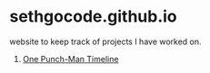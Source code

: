 # sethgocode.github.io
website to keep track of projects I have worked on.

1. [One Punch-Man Timeline](https://sethgocode.github.io/timeline/)
